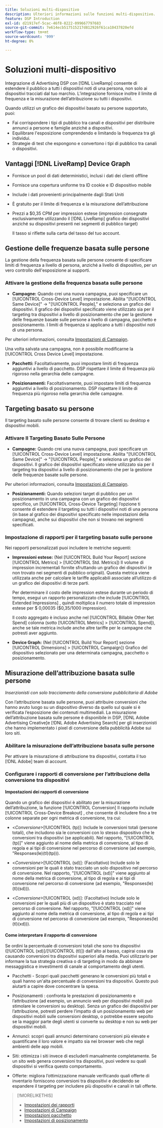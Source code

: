 ```yaml
---
title: Soluzioni multi-dispositivo
description: Ulteriori informazioni sulle funzioni multi-dispositivo.
feature: DSP Introduction
exl-id: d21917ef-5cac-46f8-8222-099667797683
source-git-commit: 7e614ecb517515217d812926f61ca10437820efd
workflow-type: tm+mt
source-wordcount: '999'
ht-degree: 0%

---
```


# Soluzioni multi-dispositivo

Integrazione di Advertising DSP con [!DNL LiveRamp] consente di estendere il pubblico a tutti i dispositivi noti di una persona, non solo ai dispositivi tracciati dal tuo marchio. L’integrazione fornisce inoltre il limite di frequenza e la misurazione dell’attribuzione su tutti i dispositivi.

Quando utilizzi un grafico dei dispositivi basato su persone supportato, puoi:

* Fai corrispondere i tipi di pubblico tra canali e dispositivi per distribuire annunci a persone e famiglie anziché a dispositivi.
* Equilibrare l&#39;esposizione comprendendo e limitando la frequenza tra gli individui.
* Strategie di test che espongono e convertono i tipi di pubblico tra canali o dispositivi.

## Vantaggi [!DNL LiveRamp] Device Graph

* Fornisce un pool di dati deterministici, inclusi i dati dei clienti offline

* Fornisce una copertura uniforme tra ID cookie e ID dispositivo mobile

* Include i dati provenienti principalmente dagli Stati Uniti

* È gratuito per il limite di frequenza e la misurazione dell’attribuzione

* Prezzi a $0,35 CPM per impression estese (impression consegnate esclusivamente utilizzando il [!DNL LiveRamp] grafico dei dispositivi anziché su dispositivi presenti nei segmenti di pubblico target)

   Il tasso si riflette sulla carta del tasso del tuo account.

## Gestione delle frequenze basata sulle persone

La gestione della frequenza basata sulle persone consente di specificare limiti di frequenza a livello di persona, anziché a livello di dispositivo, per un vero controllo dell&#39;esposizione ai supporti.

### Attivare la gestione della frequenza basata sulle persone

* **Campagne:** Quando crei una nuova campagna, puoi specificare un [!UICONTROL Cross-Device Level] impostazione. Abilita &quot;[!UICONTROL Same Device]&quot; -> &quot;[!UICONTROL People],&quot; e seleziona un grafico dei dispositivi. Il grafico dei dispositivi specificato viene utilizzato sia per il targeting tra dispositivi a livello di posizionamento che per la gestione delle frequenze basate sulle persone a livello di campagna, pacchetto e posizionamento. I limiti di frequenza si applicano a tutti i dispositivi noti di una persona.

Per ulteriori informazioni, consulta [Impostazioni di Campaign](/help/dsp/campaign-management/campaigns/campaign-settings.md).

Una volta salvata una campagna, non è possibile modificarne la [!UICONTROL Cross Device Level] impostazione.

* **Pacchetti:**  Facoltativamente, puoi impostare limiti di frequenza aggiuntivi a livello di pacchetto. DSP rispettare il limite di frequenza più rigoroso nella gerarchia delle campagne.

* **Posizionamenti:** Facoltativamente, puoi impostare limiti di frequenza aggiuntivi a livello di posizionamento. DSP rispettare il limite di frequenza più rigoroso nella gerarchia delle campagne.

## Targeting basato su persone

Il targeting basato sulle persone consente di trovare clienti su desktop e dispositivi mobili.

### Attivare Il Targeting Basato Sulle Persone

* **Campagne:** Quando crei una nuova campagna, puoi specificare un [!UICONTROL Cross-Device Level] impostazione. Abilita &quot;[!UICONTROL Same Device]&quot; -> &quot;[!UICONTROL People],&quot; e seleziona un grafico dei dispositivi. Il grafico dei dispositivi specificato viene utilizzato sia per il targeting tra dispositivi a livello di posizionamento che per la gestione delle frequenze basate sulle persone.

Per ulteriori informazioni, consulta [Impostazioni di Campaign](/help/dsp/campaign-management/campaigns/campaign-settings.md).

* **Posizionamenti:** Quando selezioni target di pubblico per un posizionamento in una campagna con un grafico dei dispositivi specifico, un [!UICONTROL Cross-Device Targeting] l’opzione ti consente di estendere il targeting su tutti i dispositivi noti di una persona (in base al grafico dei dispositivi specificato nelle impostazioni della campagna), anche sui dispositivi che non si trovano nei segmenti specificati.

### Impostazione di rapporti per il targeting basato sulle persone

Nei rapporti personalizzati puoi includere le metriche seguenti:

* **Impressioni estese:** (Nel [!UICONTROL Build Your Report] sezione [!UICONTROL Metrics] > [!UICONTROL Std. Metrics]) Il volume di impression incrementali fornite sfruttando un grafico dei dispositivi (e non trovato nei segmenti di pubblico originali). Questa metrica viene utilizzata anche per calcolare le tariffe applicabili associate all’utilizzo di un grafico dei dispositivi di terze parti.

   Per determinare il costo delle impression estese durante un periodo di tempo, esegui un rapporto personalizzato che include [!UICONTROL Extended Impressions] , quindi moltiplica il numero totale di impression estese per $ 0,00035 ($0,35/1000 impression).

   Il costo aggregato è incluso anche nel [!UICONTROL Billable Other Net Spend] colonna (sotto [!UICONTROL Metrics] > [!UICONTROL Spend]), anche se tale metrica include anche altre tariffe per le campagne che potresti aver aggiunto.

* **Device Graph:** (Nel [!UICONTROL Build Your Report] sezione [!UICONTROL Dimensions] > [!UICONTROL Campaign]) Grafico del dispositivo selezionato per una determinata campagna, pacchetto o posizionamento.

## Misurazione dell’attribuzione basata sulle persone

*Inserzionisti con solo tracciamento della conversione pubblicitaria di Adobe*

Con l’attribuzione basata sulle persone, puoi attribuire conversioni che hanno avuto luogo su un dispositivo diverso da quello sul quale si è verificata l’esposizione dei contenuti multimediali. La misurazione dell’attribuzione basata sulle persone è disponibile in DSP, [!DNL Adobe Advertising Creative]e [!DNL Adobe Advertising Search] per gli inserzionisti che hanno implementato i pixel di conversione della pubblicità Adobe sui loro siti.

### Abilitare la misurazione dell’attribuzione basata sulle persone

Per attivare la misurazione di attribuzione tra dispositivi, contatta il tuo [!DNL Adobe] team di account.

### Configurare i rapporti di conversione per l’attribuzione della conversione tra dispositivi

#### Impostazioni dei rapporti di conversione

Quando un grafico dei dispositivi è abilitato per la misurazione dell’attribuzione, la funzione [!UICONTROL Conversion] Il rapporto include [!UICONTROL Cross-Device Breakout] , che consente di includere fino a tre colonne separate per ogni metrica di conversione, tra cui:

* &lt;*Conversione*>[!UICONTROL (tp)]: Include le conversioni totali (persone totali), che includono sia le conversioni con lo stesso dispositivo che le conversioni tra dispositivi (se applicabili). Nel rapporto, &quot;[!UICONTROL (tp)]&quot; viene aggiunto al nome della metrica di conversione, al tipo di regola e ai tipi di conversione nel percorso di conversione (ad esempio, &quot;Responses(le)(tl)(tp))).

* &lt;*Conversione*>[!UICONTROL (sd)]: (Facoltativo) Include solo le conversioni per le quali è stato tracciato un solo dispositivo nel percorso di conversione. Nel rapporto, &quot;[!UICONTROL (sd)]&quot; viene aggiunto al nome della metrica di conversione, al tipo di regola e ai tipi di conversione nel percorso di conversione (ad esempio, &quot;Responses(le)(tl)(sd))).

* &lt;*Conversione*>[!UICONTROL (xd)]: (Facoltativo) Include solo le conversioni per le quali più di un dispositivo è stato tracciato nel percorso di conversione. Nel rapporto, &quot;[!UICONTROL (xd)]&quot; viene aggiunto al nome della metrica di conversione, al tipo di regola e ai tipi di conversione nel percorso di conversione (ad esempio, &quot;Responses(le)(tl)(xd))).

#### Come interpretare il rapporto di conversione

Se ordini la percentuale di conversioni totali che sono tra dispositivi ([!UICONTROL (xd)]/[!UICONTROL (tl)]) dall&#39;alto al basso, capirai cosa sta causando conversioni tra dispositivi superiori alla media. Puoi utilizzarlo per informare la tua strategia creativa o di targeting in modo da abbinare messaggistica e investimenti di canale al comportamento degli utenti.

* Pacchetti - Scopri quali pacchetti generano le conversioni più totali e quali hanno un&#39;alta percentuale di conversioni tra dispositivi. Questo può aiutarti a capire dove concentrare la spesa.

* Posizionamenti : confronta le prestazioni di posizionamento e l’attribuzione (ad esempio, un annuncio web per dispositivi mobili può stimolare le conversioni su desktop). Senza un grafico dei dispositivi per l’attribuzione, potresti perdere l’impatto di un posizionamento web per dispositivi mobili sulle conversioni desktop, o potrebbe essere sepolto se la maggior parte degli utenti si converte su desktop e non su web per dispositivi mobili.

* Annunci: scopri quali annunci determinano conversioni più elevate e quantificane il loro valore e impatto sia nei browser web che negli ambienti delle app mobili.

* Siti: ottimizza i siti invece di escluderli manualmente completamente. Se un sito web genera conversioni tra dispositivi, puoi vedere su quali dispositivi si verifica questo comportamento.

* Offerte: migliora l’ottimizzazione manuale verificando quali offerte di inventario forniscono conversioni tra dispositivi e decidendo se espandere il targeting per includere più dispositivi e canali in tali offerte.

>[!MORELIKETHIS]
>
>* [Impostazioni dei rapporti](/help/dsp/reports/report-settings.md)
>* [Impostazioni di Campaign](/help/dsp/campaign-management/campaigns/campaign-settings.md)
>* [Impostazioni pacchetto](/help/dsp/campaign-management/packages/package-settings.md)
>* [Impostazioni di posizionamento](/help/dsp/campaign-management/placements/placement-settings.md)

